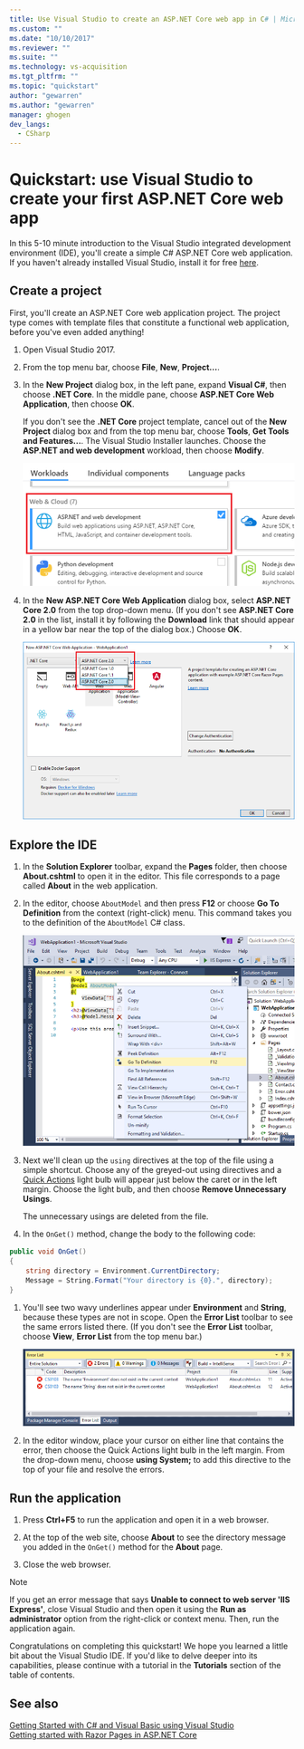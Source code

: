 ```yaml
---
title: Use Visual Studio to create an ASP.NET Core web app in C# | Microsoft Docs
ms.custom: ""
ms.date: "10/10/2017"
ms.reviewer: ""
ms.suite: ""
ms.technology: vs-acquisition
ms.tgt_pltfrm: ""
ms.topic: "quickstart"
author: "gewarren"
ms.author: "gewarren"
manager: ghogen
dev_langs: 
  - CSharp
---
```

# Quickstart: use Visual Studio to create your first ASP.NET Core web app

In this 5-10 minute introduction to the Visual Studio integrated development environment (IDE), you'll create a simple C# ASP.NET Core web application. If you haven't already installed Visual Studio, install it for free [here](http://www.visualstudio.com).

## Create a project

First, you'll create an ASP.NET Core web application project. The project type comes with template files that constitute a functional web application, before you've even added anything!

1. Open Visual Studio 2017.

1. From the top menu bar, choose **File**, **New**, **Project...**.

1. In the **New Project** dialog box, in the left pane, expand **Visual C#**, then choose **.NET Core**. In the middle pane, choose **ASP.NET Core Web Application**, then choose **OK**.

     If you don't see the **.NET Core** project template, cancel out of the **New Project** dialog box and from the top menu bar, choose **Tools**, **Get Tools and Features...**. The Visual Studio Installer launches. Choose the **ASP.NET and web development** workload, then choose **Modify**.

     ![ASP.NET workload in VS Installer](../ide/media/quickstart-aspnet-workload.png)

1. In the **New ASP.NET Core Web Application** dialog box, select **ASP.NET Core 2.0** from the top drop-down menu. (If you don't see **ASP.NET Core 2.0** in the list, install it by following the **Download** link that should appear in a yellow bar near the top of the dialog box.) Choose **OK**.

   ![New ASP.NET Core Web Application dialogbox](../ide/media/quickstart-aspnet-core20.png)

## Explore the IDE

1. In the **Solution Explorer** toolbar, expand the **Pages** folder, then choose **About.cshtml** to open it in the editor. This file corresponds to a page called **About** in the web application.

1. In the editor, choose `AboutModel` and then press **F12** or choose **Go To Definition** from the context (right-click) menu. This command takes you to the definition of the `AboutModel` C# class.

   ![Go To Definition context menu](../ide/media/quickstart-aspnet-gotodefinition.png)

1. Next we'll clean up the `using` directives at the top of the file using a simple shortcut. Choose any of the greyed-out using directives and a [Quick Actions](../ide/quick-actions.md) light bulb will appear just below the caret or in the left margin. Choose the light bulb, and then choose **Remove Unnecessary Usings**.

     The unnecessary usings are deleted from the file.

1. In the `OnGet()` method, change the body to the following code:

 ```csharp
 public void OnGet()
 {
     string directory = Environment.CurrentDirectory;
     Message = String.Format("Your directory is {0}.", directory);
 }
 ```

1. You'll see two wavy underlines appear under **Environment** and **String**, because these types are not in scope. Open the **Error List** toolbar to see the same errors listed there. (If you don't see the **Error List** toolbar, choose **View**, **Error List** from the top menu bar.)

   ![Error List](../ide/media/quickstart-aspnet-errorlist.png)

1. In the editor window, place your cursor on either line that contains the error, then choose the Quick Actions light bulb in the left margin. From the drop-down menu, choose **using System;** to add this directive to the top of your file and resolve the errors.

## Run the application

1. Press **Ctrl+F5** to run the application and open it in a web browser.

1. At the top of the web site, choose **About** to see the directory message you added in the `OnGet()` method for the **About** page.

1. Close the web browser.

> [!NOTE]
> If you get an error message that says **Unable to connect to web server 'IIS Express'**, close Visual Studio and then open it using the **Run as administrator** option from the right-click or context menu. Then, run the application again.

Congratulations on completing this quickstart! We hope you learned a little bit about the Visual Studio IDE. If you'd like to delve deeper into its capabilities, please continue with a tutorial in the **Tutorials** section of the table of contents.

## See also

[Getting Started with C# and Visual Basic using Visual Studio](getting-started-with-visual-csharp-and-visual-basic.md)  
[Getting started with Razor Pages in ASP.NET Core](/aspnet/core/tutorials/razor-pages/razor-pages-start)